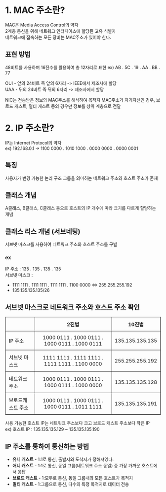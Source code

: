 # **1. MAC 주소란?**

MAC은 Media Access Control의 약자  
2계층 통신을 위해 네트워크 인터페이스에 할당된 고유 식별자  
네트워크에 접속하는 모든 장비는 MAC주소가 있어야 한다.

## 표현 방법

48비트를 사용하며 16진수를 활용하여 총 12자리로 표현
ex) AB . 5C . 19 . AA . BB . 77

OUI - 앞의 24비트 즉 앞의 6자리 -> IEEE에서 제조사에 할당  
UAA - 뒤의 24비트 즉 뒤의 6자리 -> 제조사에서 할당

NIC는 전송받은 정보의 MAC주소를 해석하여 목적지 MAC주소가 자기자신인 경우, 브로드 캐스트, 멀티 캐스트 등의 경우만 정보를 상위 계층으로 전달

# **2. IP 주소란?**

IP는 Internet Protocol의 약자  
ex) 192.168.0.1 -> 1100 0000 . 1010 1000 . 0000 0000 . 0000 0001

## 특징

사용자가 변경 가능한 논리 구조
그룹을 의미하는 네트워크 주소와 호스트 주소가 존재

## 클래스 개념

A클래스, B클래스, C클래스 등으로 호스트의 IP 개수에 따라 크기를 다르게 할당하는 개념

## 클래스 리스 개념 (서브네팅)

서브넷 마스크를 사용하여 네트워크 주소와 호스트 주소를 구별

### ex

IP 주소 : 135 . 135 . 135 . 135  
서브넷 마스크 :

- 1111 1111 . 1111 1111 . 1111 1111 . 1100 0000 <=> 255.255.255.192
- 135.135.135.135/26

## 서브넷 마스크로 네트워크 주소와 호스트 주소 확인

<table border="1">
<thead>
<tr>
<th align="left"></th>
<th align="center" style="padding: 10px;">2진법</th>
<th align="center" style="padding: 10px;">10진법</th>
</tr>
</thead>
<tbody>
<tr>
<td align="left" style="padding: 10px;">IP 주소</td>
<td align="center" style="padding: 10px;">1000 0111 . 1000 0111 . 1000 0111 . 1000 0111</td>
<td align="center" style="padding: 10px;">135.135.135.135</td>
</tr>
<tr>
<td align="left" style="padding: 10px;">서브넷 마스크</td>
<td align="center" style="padding: 10px;">1111 1111 . 1111 1111 . 1111 1111 . 1100 0000</td>
<td align="center" style="padding: 10px;">255.255.255.192</td>
</tr>
<tr>
<td align="left" style="padding: 10px;">네트워크 주소</td>
<td align="center" style="padding: 10px;">1000 0111 . 1000 0111 . 1000 0111 . 1000 0000</td>
<td align="center" style="padding: 10px;">135.135.135.128</td>
</tr>
<tr>
<td align="left" style="padding: 10px;">브로드캐스트 주소</td>
<td align="center" style="padding: 10px;">1000 0111 . 1000 0111 . 1000 0111 . 1011 1111</td>
<td align="center" style="padding: 10px;">135.135.135.191</td>
</tr>
</tbody>
</table>

사용 가능한 호스트 IP는 네트워크 주소보다 크고 브로드 캐스트 주소보다 작은 IP  
ex) 호스트 IP : 135.135.135.129 ~ 135.135.135.190

## IP 주소를 통하여 통신하는 방법

- **유니 캐스트** - 1:1로 통신, 출발지와 도착지가 정해져있다.
- **애니 캐스트** - 1:1로 통신, 동일 그룹(네트워크 주소 동일) 중 가장 가까운 호스트에서 응답
- **브로드 캐스트** - 1:모두로 통신, 동일 그룹내의 모든 호스트가 목적지
- **멀티 캐스트** - 1:그룹으로 통신, 다수의 특정 목적지로 데이터 전송
